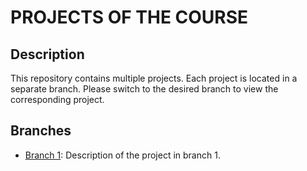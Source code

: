 # PROJECTS OF THE COURSE

## Description

This repository contains multiple projects. Each project is located in a separate branch. Please switch to the desired branch to view the corresponding project.

## Branches

- [Branch 1](https://github.com/username/repo/tree/branch1): Description of the project in branch 1.

